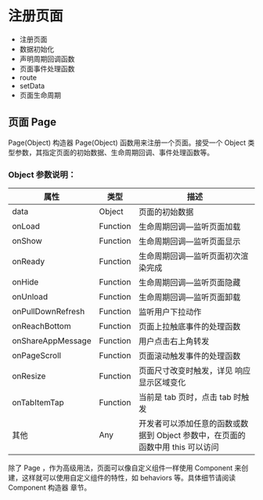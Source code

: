 # 注册页面

- 注册页面
- 数据初始化
- 声明周期回调函数
- 页面事件处理函数
- route
- setData
- 页面生命周期

## 页面 Page

Page(Object) 构造器 Page(Object) 函数用来注册一个页面。接受一个 Object 类型参数，其指定页面的初始数据、生命周期回调、事件处理函数等。

### Object 参数说明：

| 属性              | 类型     | 描述                                                         |
| ----------------- | -------- | ------------------------------------------------------------ |
| data              | Object   | 页面的初始数据                                               |
| onLoad            | Function | 生命周期回调—监听页面加载                                    |
| onShow            | Function | 生命周期回调—监听页面显示                                    |
| onReady           | Function | 生命周期回调—监听页面初次渲染完成                            |
| onHide            | Function | 生命周期回调—监听页面隐藏                                    |
| onUnload          | Function | 生命周期回调—监听页面卸载                                    |
| onPullDownRefresh | Function | 监听用户下拉动作                                             |
| onReachBottom     | Function | 页面上拉触底事件的处理函数                                   |
| onShareAppMessage | Function | 用户点击右上角转发                                           |
| onPageScroll      | Function | 页面滚动触发事件的处理函数                                   |
| onResize          | Function | 页面尺寸改变时触发，详见 响应显示区域变化                    |
| onTabItemTap      | Function | 当前是 tab 页时，点击 tab 时触发                             |
| 其他              | Any      | 开发者可以添加任意的函数或数据到 Object 参数中，在页面的函数中用 this 可以访问 |

除了 Page ，作为高级用法，页面可以像自定义组件一样使用 Component 来创建，这样就可以使用自定义组件的特性，如 behaviors 等。具体细节请阅读 Component 构造器 章节。


  